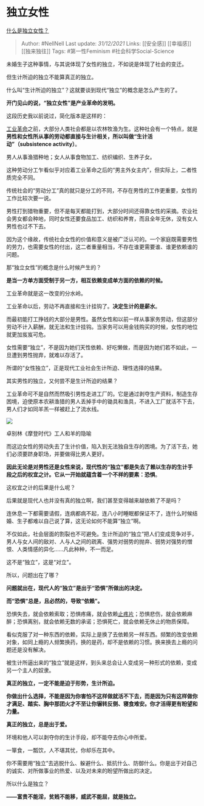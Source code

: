 # 独立女性
[什么是独立女性？](https://www.zhihu.com/question/23223076/answer/2275799698)

> Author: #NellNell 
Last update: *31/12/2021* 
Links: [[安全感]] [[幸福感]] [[独来独往]] 
Tags: #第一性Feminism #社会科学Social-Science 
  

未婚生子这种事情，与其说体现了女性的独立，不如说是体现了社会的变迁。

但生计所迫的独立不能算真正的独立。

什么叫“生计所迫的独立”？这就要谈到现代“独立”的概念是怎么产生的了。

**开门见山的说，“独立女性”是产业革命的发明。**

这段历史我以前说过，简化版本是这样的：

[工业革命](https://www.zhihu.com/search?q=%E5%B7%A5%E4%B8%9A%E9%9D%A9%E5%91%BD&search_source=Entity&hybrid_search_source=Entity&hybrid_search_extra=%7B%22sourceType%22%3A%22answer%22%2C%22sourceId%22%3A2275799698%7D)之前，大部分人类社会都是以农林牧渔为生。这种社会有一个特点，就是**男性和女性所从事的劳动都直接与生计相关，所以叫做“生计活动”（subsistence activity）**。

男人从事渔猎种地；女人从事食物加工、纺织编织、生养子女。

这种劳动分工乍看似乎对应着工业革命之后的“男主外女主内”，但实际上，二者性质完全不同。

传统社会的“劳动分工”真的就只是分工的不同，不存在男性的工作更重要，女性的工作比较次要一说。

男性打到猎物重要，但不是每天都能打到，大部分时间还得靠女性的采摘。农业社会男女都会种地，同时女性还要食品加工、纺织和养育，而且全年无休，没有女人男性也过不下去。

因为这个缘故，传统社会女性的价值和意义是被广泛认可的。一个家庭既需要男性的劳力，也需要女性的付出，这二者重量相当，不存在谁更需要谁、谁更依赖谁的问题。

那“独立女性”的概念是什么时候产生的？

**是当一方单方面受制于另一方，相互依赖变成单方面的依赖的时候。**

工业革命就是这一改变的分水岭。

工业革命以后，劳动不再直接和生计挂钩了。**决定生计的是薪水**。

而最初能打工挣钱的大部分是男性。虽然女性和以前一样从事家务劳动，但这部分劳动不计入薪酬，就无法和生计挂钩。当家务可以用金钱购买的时候，女性的地位就更加岌岌可危。

女性需要“独立”，不是因为她们天性依赖、好吃懒做，而是因为她们若不如此，一旦遭到男性抛弃，就难以存活了。

所谓的“女性独立”，正是现代工业社会生计所迫、理性选择的结果。

其实男性的独立，又何尝不是生计所迫的结果？

工业革命可不是自然而然吸引男性走进工厂的。它是通过剥夺生产资料，制造生存困境，迫使原本农耕渔猎的男人丢掉手中的锄具和渔具，不进入工厂就活不下去，男人们才如同羊羔一样被赶上了流水线。

![](https://pic3.zhimg.com/50/v2-4059c53cefc7345533075ee2bbfb7d77_720w.jpg?source=1940ef5c)

卓别林《摩登时代》工人和羊的隐喻

而这边女性的劳动失去了生计价值，陷入到无法独自生存的困境。为了活下去，她们必须要跻身职场，并要做得比男人更好。

**因此无论是对男性还是女性来说，现代性的“独立”都是失去了赖以生存的生计手段之后的权宜之计。它从一开始就蕴含着一个不祥的要素：恐惧**。

这权宜之计的后果是什么呢？

后果就是现代人也并没有真的独立啊，我们甚至变得越来越依赖了不是吗？

连休息一下都需要请假，连病都病不起，连八小时睡眠都保证不了，连什么时候结婚、生子都难以自己说了算，这无论如何不能算“独立”啊。

不仅如此，社会层面的割裂也不可避免。生计所迫的“独立”把人们变成竞争对手，男人与女人间的敌对、人与人之间的疏离、强势对弱势的抛弃、弱势对强势的憎恨、人类情感的异化……凡此种种，不一而足。

这不是“独立”，这是“对立”。

所以，问题出在了哪？

**问题就出在，现代人的“独立”是出于“恐惧”所做出的决定。**

**而“恐惧”总是，且必然的，导致“依赖”。**

恐惧失去，就会依赖索取；恐惧疼痛，就会依赖[止疼片](https://www.zhihu.com/search?q=%E6%AD%A2%E7%96%BC%E7%89%87&search_source=Entity&hybrid_search_source=Entity&hybrid_search_extra=%7B%22sourceType%22%3A%22answer%22%2C%22sourceId%22%3A2275799698%7D)；恐惧悲伤，就会依赖麻醉；恐惧离别，就会依赖无数的承诺；恐惧死亡，就会依赖无休止的物质保障。

看似克服了对一种东西的依赖，实际上是换了去依赖另一样东西。频繁的改变依赖对象，如同上瘾的人频繁换药，换的是药，却不是依赖的习惯。换来换去上瘾的问题还是没有解决。

被生计所逼出来的“独立”就是这样，到头来总会让人变成另一种形式的依赖，变成另一个主人的奴隶。

**真正的独立，一定不能是迫于形势，生计所迫。**

**你做出什么选择，不能是因为你害怕不这样做就活不下去，而是因为只有这样做你才满足、踏实、胸中那团火才不至让你辗转反侧、寝食难安。你才活得更有盼望和力量。**

**真正的独立，总是出于爱。**

环境和他人可以剥夺你的生计手段，却不能夺去你心中所爱。

一箪食，一瓢饮，人不堪其忧，你却乐在其中。

你不需要用“独立”去逃脱什么、躲避什么、抵抗什么、防御什么。你是出于对自己的诚实、对所做事业的热爱、以及对未来的盼望所做出的决定。

所以什么是独立？

**——富贵不能淫，贫贱不能移，威武不能屈，就是独立。**